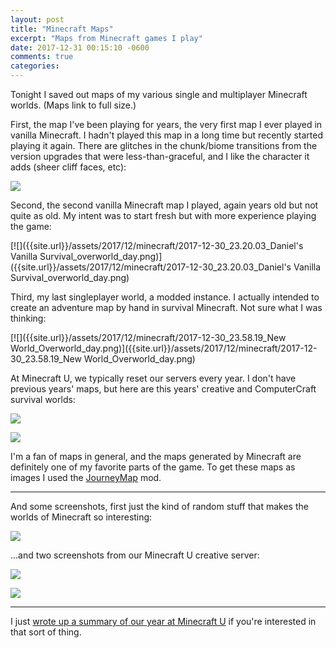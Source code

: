 ```yaml
---
layout: post
title: "Minecraft Maps"
excerpt: "Maps from Minecraft games I play"
date: 2017-12-31 00:15:10 -0600
comments: true
categories: 
---
```


Tonight I saved out maps of my various single and multiplayer Minecraft worlds. (Maps link to full size.)

First, the map I've been playing for years, the very first map I ever played in vanilla Minecraft. I hadn't played this map in a long time but recently started playing it again. There are glitches in the chunk/biome transitions from the version upgrades that were less-than-graceful, and I like the character it adds (sheer cliff faces, etc):

[![]({{site.url}}/assets/2017/12/minecraft/2017-12-30_23.29.16_Zanzibar_overworld_day.png)]({{site.url}}/assets/2017/12/minecraft/2017-12-30_23.29.16_Zanzibar_overworld_day.png)

Second, the second vanilla Minecraft map I played, again years old but not quite as old. My intent was to start fresh but with more experience playing the game:

[![]({{site.url}}/assets/2017/12/minecraft/2017-12-30_23.20.03_Daniel's Vanilla Survival_overworld_day.png)]({{site.url}}/assets/2017/12/minecraft/2017-12-30_23.20.03_Daniel's Vanilla Survival_overworld_day.png)

Third, my last singleplayer world, a modded instance. I actually intended to create an adventure map by hand in survival Minecraft. Not sure what I was thinking:

[![]({{site.url}}/assets/2017/12/minecraft/2017-12-30_23.58.19_New World_Overworld_day.png)]({{site.url}}/assets/2017/12/minecraft/2017-12-30_23.58.19_New World_Overworld_day.png)

At Minecraft U, we typically reset our servers every year. I don't have previous years' maps, but here are this years' creative and ComputerCraft survival worlds:

[![]({{site.url}}/assets/2017/12/minecraft/2017-12-30_23.40.32_MCU~Creative_overworld_day.png)]({{site.url}}/assets/2017/12/minecraft/2017-12-30_23.40.32_MCU~Creative_overworld_day.png)

[![]({{site.url}}/assets/2017/12/minecraft/2017-12-30_23.45.20_MCU~CC_Overworld_day.png)]({{site.url}}/assets/2017/12/minecraft/2017-12-30_23.45.20_MCU~CC_Overworld_day.png)

I'm a fan of maps in general, and the maps generated by Minecraft are definitely one of my favorite parts of the game. To get these maps as images I used the [JourneyMap](http://journeymap.info/Home) mod.

---

And some screenshots, first just the kind of random stuff that makes the worlds of Minecraft so interesting:

![]({{site.url}}/assets/2017/12/minecraft/2016-11-15_20.29.00.png)

...and two screenshots from our Minecraft U creative server:

![]({{site.url}}/assets/2017/12/minecraft/2017-09-30_13.32.16.png)

![]({{site.url}}/assets/2017/12/minecraft/2017-12-30_17.19.59.png)

---

I just [wrote up a summary of our year at Minecraft U](http://mailchi.mp/40dcb1cd8c4d/minecraft-us-2017) if you're interested in that sort of thing.
